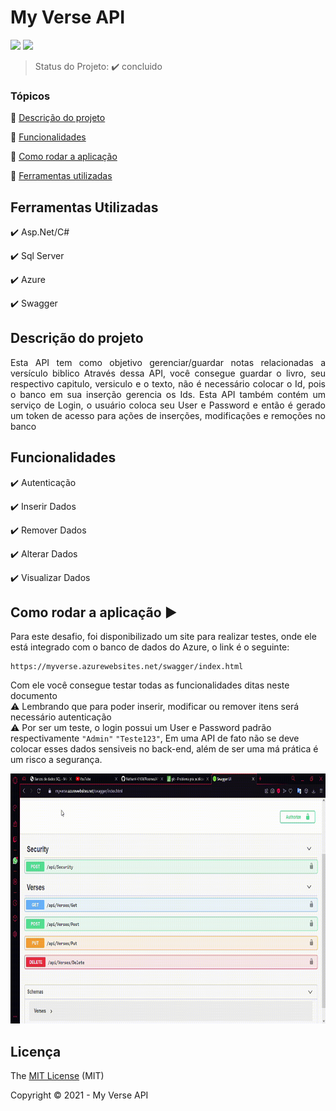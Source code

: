 <h1>My Verse API</h1> 

<p align="left">

  <img src="http://img.shields.io/static/v1?label=License&message=MIT&color=green&style=for-the-badge"/>
   <img src="http://img.shields.io/static/v1?label=STATUS&message=CONCLUIDO&color=GREEN&style=for-the-badge"/>
</p>

> Status do Projeto: :heavy_check_mark:  concluido 

### Tópicos 

:small_blue_diamond: [Descrição do projeto](#descrição-do-projeto)

:small_blue_diamond: [Funcionalidades](#funcionalidades)

:small_blue_diamond: [Como rodar a aplicação](#como-rodar-a-aplicação-arrow_forward)

:small_blue_diamond: [Ferramentas utilizadas](#ferramentas-utilizadas)

## Ferramentas Utilizadas

:heavy_check_mark: Asp.Net/C#  

:heavy_check_mark: Sql Server  

:heavy_check_mark: Azure  

:heavy_check_mark: Swagger  

## Descrição do projeto 

<p align="justify">
  Esta API tem como objetivo gerenciar/guardar notas relacionadas a versículo biblico
  Através dessa API, você consegue guardar o livro, seu respectivo capitulo, versiculo e o texto, não é necessário colocar o Id, pois o banco em sua inserção gerencia os Ids.
  Esta API também contém um serviço de Login, o usuário coloca seu User e Password e então é gerado um token de acesso para ações de inserções, modificações e remoções no banco 
</p>

## Funcionalidades

:heavy_check_mark: Autenticação

:heavy_check_mark: Inserir Dados 

:heavy_check_mark: Remover Dados

:heavy_check_mark: Alterar Dados  

:heavy_check_mark: Visualizar Dados  


## Como rodar a aplicação :arrow_forward:

Para este desafio, foi disponibilizado um site para realizar testes, onde ele está integrado com o banco de dados do Azure, o link é o seguinte:

```
https://myverse.azurewebsites.net/swagger/index.html
```

Com ele você consegue testar todas as funcionalidades ditas neste documento  
:warning: Lembrando que para poder inserir, modificar ou remover itens será necessário autenticação  
:warning: Por ser um teste, o login possui um User e Password padrão respectivamente ```"Admin"```  ```"Teste123"```, Em uma API de fato não se deve colocar esses dados sensiveis no back-end, além de ser uma má prática é um risco a segurança.


<img src="img/1.gif" width="600" height="400" />

## Licença 

The [MIT License]() (MIT)

Copyright :copyright: 2021 - My Verse API
